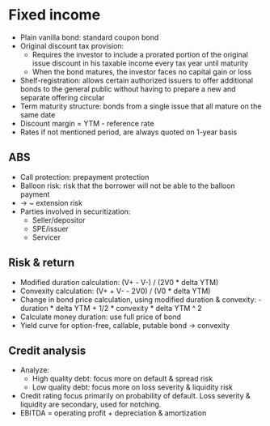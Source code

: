 # Fixed income
- Plain vanilla bond: standard coupon bond
- Original discount tax provision:
    - Requires the investor to include a prorated portion of the original issue discount
      in his taxable income every tax year until maturity
    - When the bond matures, the investor faces no capital gain or loss
- Shelf-registration: allows certain authorized issuers to offer additional bonds to the general public
  without having to prepare a new and separate offering circular
- Term maturity structure: bonds from a single issue that all mature on the same date
- Discount margin = YTM - reference rate
- Rates if not mentioned period, are always quoted on 1-year basis
## ABS
- Call protection: prepayment protection
- Balloon risk: risk that the borrower will not be able to the balloon payment
- -> ~ extension risk
- Parties involved in securitization:
  - Seller/depositor
  - SPE/issuer
  - Servicer
## Risk & return
- Modified duration calculation: (V+ - V-) / (2V0 * delta YTM)
- Convexity calculation: (V+ + V- - 2V0) / (V0 * delta YTM)
- Change in bond price calculation, using modified duration & convexity:
-duration * delta YTM + 1/2 * convexity * delta YTM ^ 2
- Calculate money duration: use full price of bond
- Yield curve for option-free, callable, putable bond -> convexity
## Credit analysis
- Analyze:
  - High quality debt: focus more on default & spread risk
  - Low quality debt: focus more on loss severity & liquidity risk
- Credit rating focus primarily on probability of default. Loss severity & liquidity are secondary, used for notching.
- EBITDA = operating profit + depreciation & amortization